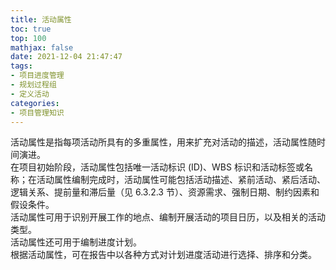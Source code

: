 ```yaml
---
title: 活动属性
toc: true
top: 100
mathjax: false
date: 2021-12-04 21:47:47
tags:
- 项目进度管理
- 规划过程组
- 定义活动
categories:
- 项目管理知识
---
```

活动属性是指每项活动所具有的多重属性，用来扩充对活动的描述，活动属性随时间演进。  
在项目初始阶段，活动属性包括唯一活动标识 (ID)、WBS 标识和活动标签或名称；在活动属性编制完成时，活动属性可能包括活动描述、紧前活动、紧后活动、逻辑关系、提前量和滞后量（见 6.3.2.3 节）、资源需求、强制日期、制约因素和假设条件。  
活动属性可用于识别开展工作的地点、编制开展活动的项目日历，以及相关的活动类型。  
活动属性还可用于编制进度计划。  
根据活动属性，可在报告中以各种方式对计划进度活动进行选择、排序和分类。
